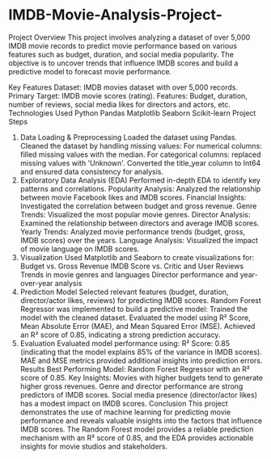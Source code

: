 # IMDB-Movie-Analysis-Project-

Project Overview
This project involves analyzing a dataset of over 5,000 IMDB movie records to predict movie performance based on various features such as budget, duration, and social media popularity. The objective is to uncover trends that influence IMDB scores and build a predictive model to forecast movie performance.

Key Features
Dataset: IMDB movies dataset with over 5,000 records.
Primary Target: IMDB movie scores (rating).
Features: Budget, duration, number of reviews, social media likes for directors and actors, etc.
Technologies Used
Python
Pandas
Matplotlib
Seaborn
Scikit-learn
Project Steps
1. Data Loading & Preprocessing
Loaded the dataset using Pandas.
Cleaned the dataset by handling missing values:
For numerical columns: filled missing values with the median.
For categorical columns: replaced missing values with 'Unknown'.
Converted the title_year column to Int64 and ensured data consistency for analysis.
2. Exploratory Data Analysis (EDA)
Performed in-depth EDA to identify key patterns and correlations.
Popularity Analysis: Analyzed the relationship between movie Facebook likes and IMDB scores.
Financial Insights: Investigated the correlation between budget and gross revenue.
Genre Trends: Visualized the most popular movie genres.
Director Analysis: Examined the relationship between directors and average IMDB scores.
Yearly Trends: Analyzed movie performance trends (budget, gross, IMDB scores) over the years.
Language Analysis: Visualized the impact of movie language on IMDB scores.
3. Visualization
Used Matplotlib and Seaborn to create visualizations for:
Budget vs. Gross Revenue
IMDB Score vs. Critic and User Reviews
Trends in movie genres and languages
Director performance and year-over-year analysis
4. Prediction Model
Selected relevant features (budget, duration, director/actor likes, reviews) for predicting IMDB scores.
Random Forest Regressor was implemented to build a predictive model:
Trained the model with the cleaned dataset.
Evaluated the model using R² Score, Mean Absolute Error (MAE), and Mean Squared Error (MSE).
Achieved an R² score of 0.85, indicating a strong prediction accuracy.
5. Evaluation
Evaluated model performance using:
R² Score: 0.85 (indicating that the model explains 85% of the variance in IMDB scores).
MAE and MSE metrics provided additional insights into prediction errors.
Results
Best Performing Model: Random Forest Regressor with an R² score of 0.85.
Key Insights:
Movies with higher budgets tend to generate higher gross revenues.
Genre and director performance are strong predictors of IMDB scores.
Social media presence (director/actor likes) has a modest impact on IMDB scores.
Conclusion
This project demonstrates the use of machine learning for predicting movie performance and reveals valuable insights into the factors that influence IMDB scores. The Random Forest model provides a reliable prediction mechanism with an R² score of 0.85, and the EDA provides actionable insights for movie studios and stakeholders.
